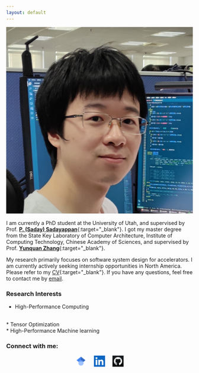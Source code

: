 ```yaml
---
layout: default
---
```


<!---
# Chendi Li

-->
<img class="profile-picture" src="me.jpg">
<!---
-->

I am currently a PhD student at the University of Utah, and supervised by Prof. [**P. (Saday) Sadayappan**](https://www.cs.utah.edu/~saday/){:target="_blank"}. I got my master degree from the State Key Laboratory of Computer Architecture, Institute of Computing Technology, Chinese Academy of Sciences, and supervised by Prof. [**Yunquan Zhang**](https://scholar.google.com/citations?user=Cxg_yNoAAAAJ&hl=en){:target="_blank"}.

My research primarily focuses on software system design for accelerators. I am currently actively seeking internship opportunities in North America. Please refer to my [CV](https://www.lichendi.top/Chendi_Li_Resume.pdf){:target="_blank"}. If you have any questions, feel free to contact me by [email](mailto:lichendi.cs@gmail.com).

### Research Interests

* High-Performance Computing
<br/>
* Tensor Optimization
<br/>
* High-Performance Machine learning

### Connect with me:

<div style="display: flex; justify-content: center; gap: 20px;">
  <a href="https://scholar.google.com/citations?user=fUejXs4AAAAJ&hl=en" target="_blank">
    <img src="icons/scholar.png" alt="Google Scholar" style="width:30px;height:30px;">
  </a>

  <a href="https://www.linkedin.com/in/chendi-li-709276167/" target="_blank">
    <img src="icons/linkedin.webp" alt="LinkedIn" style="width:30px;height:30px;">
  </a>

  <a href="https://github.com/Lurkrazy" target="_blank">
    <img src="icons/github.webp" alt="GitHub" style="width:30px;height:30px;">
  </a>
</div>

<!-- ### Awards & Honors
2021: First-Class Scholarship of Chinese Academy of Sciences
<br/>
2020: Second-class scholarship of Chinese Academy of Sciences
<br/>
2019: Third-Class Scholarship of Chinese Academy of Sciences
<br/>
2015: Collegiate programming contest first prize

### Invited Talks

ISPA'21: AutoTSMM: An Auto-tuning Framework for Building High-Performance Tall-and-Skinny Matrix-Matrix Multiplication on CPUs (IEEE ISPA 2021, Virtual Conference)([Youtube](https://www.youtube.com/watch?v=NjIla6zXRHM){:target="_blank"})

HPC-CHINA'20: OpenVML: Fast Computation of Elementary Functions on ARM Platforms(CCF HPC CHINA 2020, Virtual Conference)

### Services
Student Volunteer at HPC CHINA 2021
<br/>
Student Volunteer at HPC CHINA 2020
<br/>
Student Volunteer at HPC CHINA 2019  -->
<!-- 
--- -->
